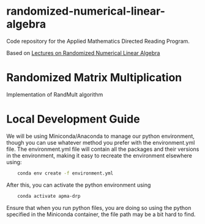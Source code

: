# randomized-numerical-linear-algebra
Code repository for the Applied Mathematics Directed Reading Program. 

Based on [Lectures on Randomized Numerical Linear Algebra](https://arxiv.org/abs/1712.08880)

# Randomized Matrix Multiplication
Implementation of RandMult algorithm

# Local Development Guide
We will be using Miniconda/Anaconda to manage our python environment, though you can use whatever method you prefer with the environment.yml file.
The environment.yml file will contain all the packages and their versions in the environment, making it easy to recreate the environment elsewhere using:
```bash
    conda env create -f environment.yml
```

After this, you can activate the python environment using
```bash
    conda activate apma-drp
```

Ensure that when you run python files, you are doing so using the python specified in the Miniconda container, the file path may be a bit hard to find. 


